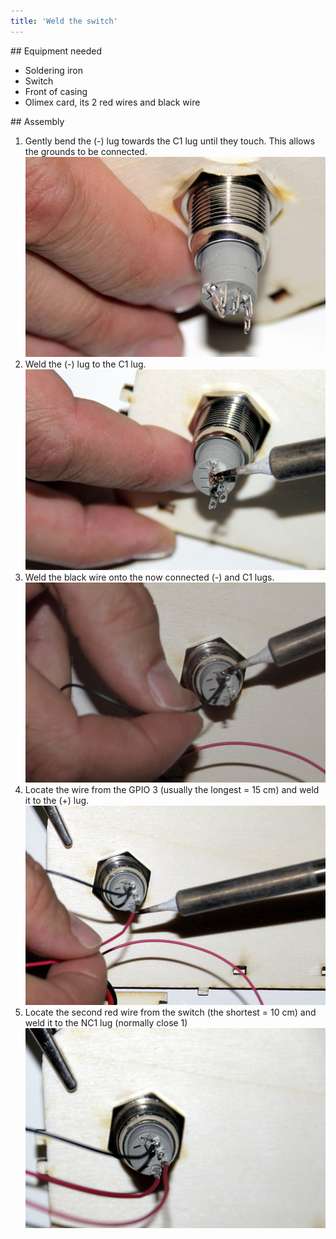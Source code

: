 ```yaml
---
title: 'Weld the switch'
---
```


## Equipment needed
- Soldering iron
- Switch
- Front of casing
- Olimex card, its 2 red wires and black wire

## Assembly 
1. Gently bend the (-) lug towards the C1 lug until they touch. This allows the grounds to be connected.    
    ![](_MG_5288.JPG)  
2. Weld the (-) lug to the C1 lug.    
    ![](_MG_5290.JPG)  
3. Weld the black wire onto the now connected (-) and C1 lugs.    
    ![](_MG_5292.JPG)  
4. Locate the wire from the GPIO 3 (usually the longest = 15 cm) and weld it to the (+) lug. 
    ![](_MG_5295.JPG)  
5. Locate the second red wire from the switch (the shortest = 10 cm) and weld it to the NC1 lug (normally close 1)    
    ![](_MG_5297.JPG)  

